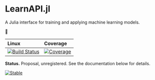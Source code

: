 # LearnAPI.jl

A Julia interface for training and applying machine learning models.


&#x1F6A7;


| Linux | Coverage |
| :------------ | :------- |
| [![Build Status](https://github.com/JuliaAI/LearnAPI.jl/workflows/CI/badge.svg)](https://github.com/JuliaAI/LearnAPI.jl/actions) | [![Coverage](https://codecov.io/gh/JuliaAI/LearnAPI.jl/branch/master/graph/badge.svg)](https://codecov.io/github/JuliaAI/LearnAPI.jl?branch=master) |

**Status.** Proposal, unregistered. See the documentation below for details.


[![Stable](https://img.shields.io/badge/docs-stable-blue.svg)](https://juliaai.github.io/LearnAPI.jl/stable/)



